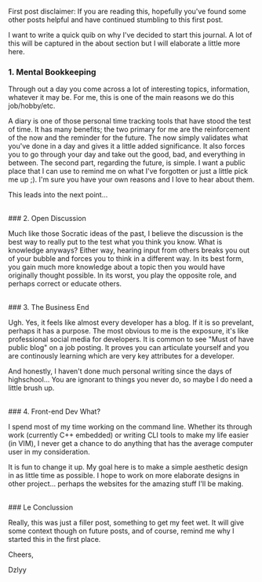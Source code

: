 First post disclaimer: If you are reading this, hopefully you've found some other posts helpful and have continued stumbling to this first post.

I want to write a quick quib on why I've decided to start this journal. A lot of this will be captured in the about section but I will elaborate a little more here.

### 1. Mental Bookkeeping

Through out a day you come across a lot of interesting topics, information, whatever it may be. For me, this is one of the main reasons we do this job/hobby/etc. 

A diary is one of those personal time tracking tools that have stood the test of time. It has many benefits; the two primary for me are the reinforcement of the now and the reminder for the future. The now simply validates what you've done in a day and gives it a little added significance. It also forces you to go through your day and take out the good, bad, and everything in between. The second part, regarding the future, is simple. I want a public place that I can use to remind me on what I've forgotten or just a little pick me up ;). I'm sure you have your own reasons and I love to hear about them.

This leads into the next point...

<br/>
### 2. Open Discussion

Much like those Socratic ideas of the past, I believe the discussion is the best way to really put to the test what you think you know. What is knowledge anyways? Either way, hearing input from others breaks you out of your bubble and forces you to think in a different way. In its best form, you gain much more knowledge about a topic then you would have originally thought possible. In its worst, you play the opposite role, and perhaps correct or educate others.

<br/>
### 3. The Business End

Ugh. Yes, it feels like almost every developer has a blog. If it is so prevelant, perhaps it has a purpose. The most obvious to me is the exposure, it's like professional social media for developers. It is common to see "Must of have public blog" on a job posting. It proves you can articulate yourself and you are continously learning which are very key attributes for a developer.

And honestly, I haven't done much personal writing since the days of highschool... You are ignorant to things you never do, so maybe I do need a little brush up.

<br/>
### 4. Front-end Dev What?

I spend most of my time working on the command line. Whether its through work (currently C++ embedded) or writing CLI tools to make my life easier (in VIM), I never get a chance to do anything that has the average computer user in my consideration. 

It is fun to change it up. My goal here is to make a simple aesthetic design in as little time as possible. I hope to work on more elaborate designs in other project... perhaps the websites for the amazing stuff I'll be making.

<br/>
### Le Conclussion

Really, this was just a filler post, something to get my feet wet. It will give some context though on future posts, and of course, remind me why I started this in the first place.

Cheers,

Dzlyy

<br/>


